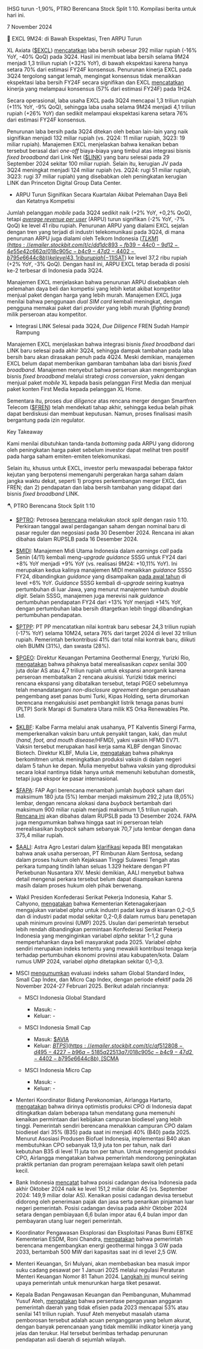 IHSG turun -1,90%, PTRO Berencana Stock Split 1:10. Kompilasi berita untuk hari ini.

7 November 2024

🤳 EXCL 9M24: di Bawah Ekspektasi, Tren ARPU Turun

XL Axiata ([$EXCL](https://emailer.stockbit.com/t/c/dd8c35d4-3e19-4092-9ca4-7d95c89bdeb3/018c905c-b4c9-47d2-4402-b795e6644c8b)) [mencatatkan](https://emailer.stockbit.com/t/c/67f0306d-89ff-41e8-aa2a-7adbc2046ac9/018c905c-b4c9-47d2-4402-b795e6644c8b) laba bersih sebesar 292 miliar rupiah (\-16% YoY, -40% QoQ) pada 3Q24. Hasil ini membuat laba bersih selama 9M24 menjadi 1,3 triliun rupiah (+32% YoY), di bawah ekspektasi karena hanya setara 70% dari estimasi FY24F konsensus. Penurunan kinerja EXCL pada 3Q24 tergolong sangat lemah, mengingat konsensus tidak menaikkan ekspektasi laba bersih FY24F secara signifikan dan EXCL [mencatatkan](https://emailer.stockbit.com/t/c/1ec81c4d-e7ac-40d0-b13f-c007b88c8e5e/018c905c-b4c9-47d2-4402-b795e6644c8b) kinerja yang melampaui konsensus (57% dari estimasi FY24F) pada 1H24.

Secara operasional, laba usaha EXCL pada 3Q24 mencapai 1,3 triliun rupiah (+11% YoY, -9% QoQ), sehingga laba usaha selama 9M24 menjadi 4,1 triliun rupiah (+26% YoY) dan sedikit melampaui ekspektasi karena setara 76% dari estimasi FY24F konsensus.

Penurunan laba bersih pada 3Q24 ditekan oleh beban lain-lain yang naik signifikan menjadi 132 miliar rupiah (vs. 2Q24: 11 miliar rupiah, 3Q23: 19 miliar rupiah). Manajemen EXCL menjelaskan bahwa kenaikan beban tersebut berasal dari _one-off_ biaya-biaya yang timbul atas integrasi bisnis _fixed broadband_ dari Link Net ([$LINK](https://emailer.stockbit.com/t/c/a6f47b15-2cbe-4bf1-9eed-bd2d98cbd9b6/018c905c-b4c9-47d2-4402-b795e6644c8b)) yang baru selesai pada 29 September 2024 sekitar 100 miliar rupiah. Selain itu, kerugian JV pada 3Q24 meningkat menjadi 124 miliar rupiah (vs. 2Q24: rugi 51 miliar rupiah, 3Q23: rugi 37 miliar rupiah) yang disebabkan oleh peningkatan kerugian LINK dan Princeton Digital Group Data Center.

- ARPU Turun Signifikan Secara Kuartalan Akibat Pelemahan Daya Beli dan Ketatnya Kompetisi

Jumlah pelanggan _mobile_ pada 3Q24 sedikit naik (+2% YoY, +0,2% QoQ), tetapi _[average revenue per user](https://emailer.stockbit.com/t/c/2ac9b877-3959-4072-97cb-5c94635b15b7/018c905c-b4c9-47d2-4402-b795e6644c8b)_ (ARPU) turun signifikan (\-2% YoY, -7% QoQ) ke level 41 ribu rupiah. Penurunan ARPU yang dialami EXCL sejalan dengan tren yang terjadi di industri telekomunikasi pada 3Q24, di mana penurunan ARPU juga dialami oleh Telkom Indonesia ([$TLKM](https://emailer.stockbit.com/t/c/dd1dc893-fb39-44c0-9d12-4e55e42c662a/018c905c-b4c9-47d2-4402-b795e6644c8b)) ke level 43,1 ribu rupiah (-11% YoY, -4% QoQ) dan Indosat ([$ISAT](https://emailer.stockbit.com/t/c/799c5664-3ecb-4950-8956-943b9a31a8a0/018c905c-b4c9-47d2-4402-b795e6644c8b)) ke level 37,2 ribu rupiah (+2% YoY, -3% QoQ). Dengan hasil ini, ARPU EXCL tetap berada di posisi ke-2 terbesar di Indonesia pada 3Q24.

Manajemen EXCL menjelaskan bahwa penurunan ARPU disebabkan oleh pelemahan daya beli dan kompetisi yang lebih ketat akibat kompetitor menjual paket dengan harga yang lebih murah. Manajemen EXCL juga menilai bahwa penggunaan _dual SIM card_ kembali meningkat, dengan pengguna memakai paket dari _provider_ yang lebih murah (_fighting brand_) milik perseroan atau kompetitor.

- Integrasi LINK Selesai pada 3Q24, _Due Diligence_ FREN Sudah Hampir Rampung

Manajemen EXCL menjelaskan bahwa integrasi bisnis _fixed broadband_ dari LINK baru selesai pada akhir 3Q24, sehingga dampak tambahan pada laba bersih baru akan dirasakan penuh pada 4Q24. Meski demikian, manajemen EXCL belum dapat memberikan gambaran tambahan laba dari bisnis _fixed broadband_. Manajemen menyebut bahwa perseroan akan mengembangkan bisnis _fixed broadband_ melalui strategi _cross conversion_, yakni dengan menjual paket _mobile_ XL kepada basis pelanggan First Media dan menjual paket konten First Media kepada pelanggan XL Home.

Sementara itu, proses _due diligence_ atas rencana merger dengan Smartfren Telecom ([$FREN](https://emailer.stockbit.com/t/c/baa34d0e-6d8a-42a9-ad33-7b5cb4106472/018c905c-b4c9-47d2-4402-b795e6644c8b)) telah mendekati tahap akhir, sehingga kedua belah pihak dapat berdiskusi dan membuat keputusan. Namun, proses finalisasi masih bergantung pada izin regulator.

Key Takeaway

Kami menilai dibutuhkan tanda-tanda _bottoming_ pada ARPU yang didorong oleh peningkatan harga paket sebelum investor dapat melihat tren positif pada harga saham emiten-emiten telekomunikasi.

Selain itu, khusus untuk EXCL, investor perlu mewaspadai beberapa faktor kejutan yang berpotensi memengaruhi pergerakan harga saham dalam jangka waktu dekat, seperti 1) progres perkembangan merger EXCL dan FREN; dan 2) pendapatan dan laba bersih tambahan yang didapat dari bisnis _fixed broadband_ LINK.

🪓 PTRO Berencana Stock Split 1:10

- [$PTRO](https://emailer.stockbit.com/t/c/4fa603ff-a66d-42f4-952b-741ac1faf170/018c905c-b4c9-47d2-4402-b795e6644c8b): Petrosea [berencana](https://emailer.stockbit.com/t/c/9524c83d-2de8-4240-8c76-463eb602d6a9/018c905c-b4c9-47d2-4402-b795e6644c8b) melakukan _stock split_ dengan rasio 1:10. Perkiraan tanggal awal perdagangan saham dengan nominal baru di pasar reguler dan negosiasi pada 30 Desember 2024. Rencana ini akan dibahas dalam RUPSLB pada 16 Desember 2024.
- [$MIDI](https://emailer.stockbit.com/t/c/e96d9661-aef9-4175-8959-611efe7e8b16/018c905c-b4c9-47d2-4402-b795e6644c8b): Manajemen Midi Utama Indonesia dalam _earnings call_ pada Senin (4/11) kembali meng-_upgrade_ _guidance_ SSSG untuk FY24 dari +8% YoY menjadi +9% YoY (vs. realisasi 9M24: +10,11% YoY). Ini merupakan kedua kalinya manajemen MIDI menaikkan _guidance_ SSSG FY24, dibandingkan _guidance_ yang disampaikan [pada awal tahun](https://emailer.stockbit.com/t/c/50f66302-6637-461b-b872-fd71754d732f/018c905c-b4c9-47d2-4402-b795e6644c8b) di level +6% YoY. _Guidance_ SSSG kembali di-_upgrade_ seiring kuatnya pertumbuhan di luar Jawa, yang menurut manajemen tumbuh _double digit_. Selain SSSG, manajemen juga merevisi naik _guidance_ pertumbuhan pendapatan FY24 dari +13% YoY menjadi +14% YoY, dengan pertumbuhan laba bersih ditargetkan lebih tinggi dibandingkan pertumbuhan pendapatan.
- [$PTPP](https://emailer.stockbit.com/t/c/d2647080-dd70-4fb3-ac26-7fc1789c8cbf/018c905c-b4c9-47d2-4402-b795e6644c8b): PT PP mencatatkan nilai kontrak baru sebesar 24,3 triliun rupiah (\-17% YoY) selama 10M24, setara 76% dari target 2024 di level 32 triliun rupiah. Pemerintah berkontribusi 41% dari total nilai kontrak baru, diikuti oleh BUMN (31%), dan swasta (28%).
- [$PGEO](https://emailer.stockbit.com/t/c/2a9e63cb-d20e-4754-bf1f-4d091a606496/018c905c-b4c9-47d2-4402-b795e6644c8b): Direktur Keuangan Pertamina Geothermal Energy, Yurizki Rio, [mengatakan](https://emailer.stockbit.com/t/c/cdd0f336-1bb0-4dd7-b71a-abc9d26ba8e3/018c905c-b4c9-47d2-4402-b795e6644c8b) bahwa pihaknya batal merealisasikan _capex_ senilai 300 juta dolar AS atau 4,7 triliun rupiah untuk ekspansi anorganik karena perseroan membatalkan 2 rencana akuisisi. Yurizki tidak merinci rencana ekspansi yang dibatalkan tersebut, tetapi PGEO sebelumnya telah menandatangani _non-disclosure agreement_ dengan perusahaan pengembang aset panas bumi Turki, Kipas Holding, serta dirumorkan berencana mengakuisisi aset pembangkit listrik tenaga panas bumi (PLTP) Sorik Marapi di Sumatera Utara milik KS Orka Renewables Pte. Ltd.
- [$KLBF](https://emailer.stockbit.com/t/c/4e484602-8ce2-42ce-9ba2-fac4fa682fe3/018c905c-b4c9-47d2-4402-b795e6644c8b): Kalbe Farma melalui anak usahanya, PT Kalventis Sinergi Farma, memperkenalkan vaksin baru untuk penyakit tangan, kaki, dan mulut (_hand, foot, and mouth disease_/HFMD), yakni vaksin HFMD EV71. Vaksin tersebut merupakan hasil kerja sama KLBF dengan Sinovac Biotech. Direktur KLBF, Mulia Lie, [mengatakan](https://emailer.stockbit.com/t/c/66df7dd8-6128-48db-b6f5-999bdc50112b/018c905c-b4c9-47d2-4402-b795e6644c8b) bahwa pihaknya berkomitmen untuk meningkatkan produksi vaksin di dalam negeri dalam 5 tahun ke depan. Mulia menyebut bahwa vaksin yang diproduksi secara lokal nantinya tidak hanya untuk memenuhi kebutuhan domestik, tetapi juga ekspor ke pasar internasional.
- [$FAPA](https://emailer.stockbit.com/t/c/b8376415-2ebc-47f6-992a-9cfb9f78b140/018c905c-b4c9-47d2-4402-b795e6644c8b): FAP Agri berencana menambah jumlah _buyback_ saham dari maksimum 180 juta (5%) lembar menjadi maksimum 292,2 juta (8,05%) lembar, dengan rencana alokasi dana _buyback_ bertambah dari maksimum 900 miliar rupiah menjadi maksimum 1,5 triliun rupiah. [Rencana ini](https://emailer.stockbit.com/t/c/1e8632c9-5afc-49ca-a7cf-853cdd638c7a/018c905c-b4c9-47d2-4402-b795e6644c8b) akan dibahas dalam RUPSLB pada 13 Desember 2024. FAPA juga mengumumkan bahwa hingga saat ini perseroan telah merealisasikan _buyback_ saham sebanyak 70,7 juta lembar dengan dana 375,4 miliar rupiah.
- [$AALI](https://emailer.stockbit.com/t/c/1f0ee60a-9f5b-4c07-9f0a-e6b0dafe7eef/018c905c-b4c9-47d2-4402-b795e6644c8b): Astra Agro Lestari dalam [klarifikasi](https://emailer.stockbit.com/t/c/0d87262d-6ae1-41f5-9597-77d065f4c151/018c905c-b4c9-47d2-4402-b795e6644c8b) kepada BEI mengatakan bahwa anak usaha perseroan, PT Rimbunan Alam Sentosa, sedang dalam proses hukum oleh Kejaksaan Tinggi Sulawesi Tengah atas perkara tumpang tindih lahan seluas 1.329 hektare dengan PT Perkebunan Nusantara XIV. Meski demikian, AALI menyebut bahwa detail mengenai perkara tersebut belum dapat disampaikan karena masih dalam proses hukum oleh pihak berwenang.

- Wakil Presiden Konfederasi Serikat Pekerja Indonesia, Kahar S. Cahyono, [mengatakan](https://emailer.stockbit.com/t/c/9ebadcf2-6001-4a53-a01a-cbaee46624c1/018c905c-b4c9-47d2-4402-b795e6644c8b) bahwa Kementerian Ketenagakerjaan mengajukan variabel _alpha_ untuk industri padat karya di kisaran 0,2-0,5 dan di industri padat modal sekitar 0,2-0,8 dalam rumus baru penetapan upah minimum provinsi (UMP) 2025. Usulan dari pemerintah tersebut lebih rendah dibandingkan permintaan Konfederasi Serikat Pekerja Indonesia yang menginginkan variabel _alpha_ sekitar 1-1,2 guna mempertahankan daya beli masyarakat pada 2025. Variabel _alpha_ sendiri merupakan indeks tertentu yang mewakili kontribusi tenaga kerja terhadap pertumbuhan ekonomi provinsi atau kabupaten/kota. Dalam rumus UMP 2024, variabel _alpha_ ditetapkan sekitar 0,1-0,3.
- MSCI [mengumumkan](https://emailer.stockbit.com/t/c/668d85d0-44d7-4fa1-b11c-216bc0bd594c/018c905c-b4c9-47d2-4402-b795e6644c8b) evaluasi indeks saham Global Standard Index, Small Cap Index, dan Micro Cap Index, dengan periode efektif pada 26 November 2024-27 Februari 2025. Berikut adalah rinciannya:
  - MSCI Indonesia Global Standard
    - Masuk: -
    - Keluar: -

  - MSCI Indonesia Small Cap
    - Masuk: [$AVIA](https://emailer.stockbit.com/t/c/5a8c9f59-2928-45fb-b1e5-3e18eae2d26b/018c905c-b4c9-47d2-4402-b795e6644c8b)
    - Keluar: [$BTPS](https://emailer.stockbit.com/t/c/af512808-d495-4227-b96a-5185a22513a7/018c905c-b4c9-47d2-4402-b795e6644c8b), [$SCMA](https://emailer.stockbit.com/t/c/8901339b-9656-46c2-b808-46ea499e86cf/018c905c-b4c9-47d2-4402-b795e6644c8b)

  - MSCI Indonesia Micro Cap
    - Masuk: -
    - Keluar: -

- Menteri Koordinator Bidang Perekonomian, Airlangga Hartarto, [mengatakan](https://emailer.stockbit.com/t/c/c71939b5-054c-467f-b506-53c7e5911c4f/018c905c-b4c9-47d2-4402-b795e6644c8b) bahwa dirinya optimistis produksi CPO di Indonesia dapat ditingkatkan dalam beberapa tahun mendatang guna memenuhi kenaikan permintaan dari kebijakan campuran biodiesel yang lebih tinggi. Pemerintah sendiri berencana menaikkan campuran CPO dalam biodiesel dari 35% (B35) pada saat ini menjadi 40% (B40) pada 2025. Menurut Asosiasi Produsen Biofuel Indonesia, implementasi B40 akan membutuhkan CPO sebanyak 13,9 juta ton per tahun, naik dari kebutuhan B35 di level 11 juta ton per tahun. Untuk menggenjot produksi CPO, Airlangga mengatakan bahwa pemerintah mendorong peningkatan praktik pertanian dan program peremajaan kelapa sawit oleh petani kecil.
- Bank Indonesia [mencatat](https://emailer.stockbit.com/t/c/78829ba6-4f57-4524-80de-5b503d908c21/018c905c-b4c9-47d2-4402-b795e6644c8b) bahwa posisi cadangan devisa Indonesia pada akhir Oktober 2024 naik ke level 151,2 miliar dolar AS (vs. September 2024: 149,9 miliar dolar AS). Kenaikan posisi cadangan devisa tersebut didorong oleh penerimaan pajak dan jasa serta penarikan pinjaman luar negeri pemerintah. Posisi cadangan devisa pada akhir Oktober 2024 setara dengan pembiayaan 6,6 bulan impor atau 6,4 bulan impor dan pembayaran utang luar negeri pemerintah.
- Koordinator Pengawasan Eksplorasi dan Eksploitasi Panas Bumi EBTKE Kementerian ESDM, Roni Chandra, [mengatakan](https://emailer.stockbit.com/t/c/189e27ad-0ecc-4d68-805f-22b878b8afaf/018c905c-b4c9-47d2-4402-b795e6644c8b) bahwa pemerintah berencana mengembangkan energi geothermal hingga 3 GW pada 2033, bertambah 500 MW dari kapasitas saat ini di level 2,5 GW.
- Menteri Keuangan, Sri Mulyani, akan membebaskan bea masuk impor suku cadang pesawat per 1 Januari 2025 melalui regulasi Peraturan Menteri Keuangan Nomor 81 Tahun 2024. [Langkah ini](https://emailer.stockbit.com/t/c/ccbd6f9a-b2a6-45b7-9a08-51e357a274f7/018c905c-b4c9-47d2-4402-b795e6644c8b) muncul seiring upaya pemerintah untuk menurunkan harga tiket pesawat.
- Kepala Badan Pengawasan Keuangan dan Pembangunan, Muhammad Yusuf Ateh, [mengatakan](https://emailer.stockbit.com/t/c/031621d7-5a0b-4927-a3a9-13c3fed62038/018c905c-b4c9-47d2-4402-b795e6644c8b) bahwa persentase penggunaan anggaran pemerintah daerah yang tidak efisien pada 2023 mencapai 53% atau senilai 141 triliun rupiah. Yusuf Ateh menyebut masalah utama pemborosan tersebut adalah acuan penganggaran yang belum akurat, dengan banyak perencanaan yang tidak memiliki indikator kinerja yang jelas dan terukur. Hal tersebut berimbas terhadap penurunan pendapatan asli daerah di sejumlah wilayah.
